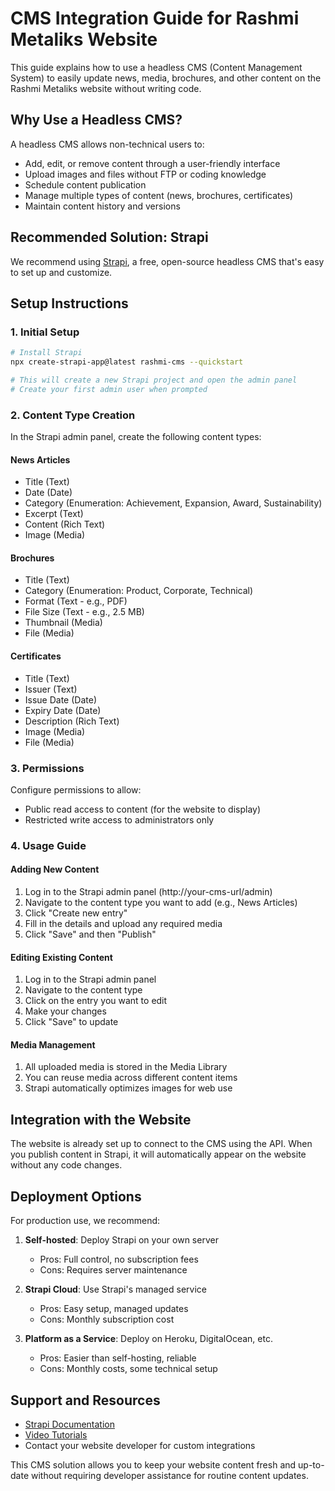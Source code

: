 
# CMS Integration Guide for Rashmi Metaliks Website

This guide explains how to use a headless CMS (Content Management System) to easily update news, media, brochures, and other content on the Rashmi Metaliks website without writing code.

## Why Use a Headless CMS?

A headless CMS allows non-technical users to:
- Add, edit, or remove content through a user-friendly interface
- Upload images and files without FTP or coding knowledge
- Schedule content publication
- Manage multiple types of content (news, brochures, certificates)
- Maintain content history and versions

## Recommended Solution: Strapi

We recommend using [Strapi](https://strapi.io/), a free, open-source headless CMS that's easy to set up and customize.

## Setup Instructions

### 1. Initial Setup

```bash
# Install Strapi
npx create-strapi-app@latest rashmi-cms --quickstart

# This will create a new Strapi project and open the admin panel
# Create your first admin user when prompted
```

### 2. Content Type Creation

In the Strapi admin panel, create the following content types:

#### News Articles
- Title (Text)
- Date (Date)
- Category (Enumeration: Achievement, Expansion, Award, Sustainability)
- Excerpt (Text)
- Content (Rich Text)
- Image (Media)

#### Brochures
- Title (Text)
- Category (Enumeration: Product, Corporate, Technical)
- Format (Text - e.g., PDF)
- File Size (Text - e.g., 2.5 MB)
- Thumbnail (Media)
- File (Media)

#### Certificates
- Title (Text)
- Issuer (Text)
- Issue Date (Date)
- Expiry Date (Date)
- Description (Rich Text)
- Image (Media)
- File (Media)

### 3. Permissions

Configure permissions to allow:
- Public read access to content (for the website to display)
- Restricted write access to administrators only

### 4. Usage Guide

#### Adding New Content

1. Log in to the Strapi admin panel (http://your-cms-url/admin)
2. Navigate to the content type you want to add (e.g., News Articles)
3. Click "Create new entry"
4. Fill in the details and upload any required media
5. Click "Save" and then "Publish"

#### Editing Existing Content

1. Log in to the Strapi admin panel
2. Navigate to the content type
3. Click on the entry you want to edit
4. Make your changes
5. Click "Save" to update

#### Media Management

1. All uploaded media is stored in the Media Library
2. You can reuse media across different content items
3. Strapi automatically optimizes images for web use

## Integration with the Website

The website is already set up to connect to the CMS using the API. When you publish content in Strapi, it will automatically appear on the website without any code changes.

## Deployment Options

For production use, we recommend:

1. **Self-hosted**: Deploy Strapi on your own server
   - Pros: Full control, no subscription fees
   - Cons: Requires server maintenance

2. **Strapi Cloud**: Use Strapi's managed service
   - Pros: Easy setup, managed updates
   - Cons: Monthly subscription cost

3. **Platform as a Service**: Deploy on Heroku, DigitalOcean, etc.
   - Pros: Easier than self-hosting, reliable
   - Cons: Monthly costs, some technical setup

## Support and Resources

- [Strapi Documentation](https://docs.strapi.io/)
- [Video Tutorials](https://www.youtube.com/c/Strapi)
- Contact your website developer for custom integrations

This CMS solution allows you to keep your website content fresh and up-to-date without requiring developer assistance for routine content updates.
